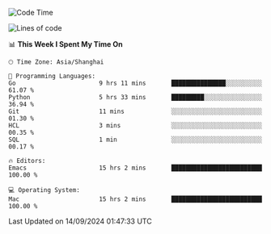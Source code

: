 <!--START_SECTION:waka-->
![Code Time](http://img.shields.io/badge/Code%20Time-2%2C183%20hrs%2054%20mins-blue)

![Lines of code](https://img.shields.io/badge/From%20Hello%20World%20I%27ve%20Written-308.0%20thousand%20lines%20of%20code-blue)

📊 **This Week I Spent My Time On** 

```text
🕑︎ Time Zone: Asia/Shanghai

💬 Programming Languages: 
Go                       9 hrs 11 mins       ███████████████░░░░░░░░░░   61.07 % 
Python                   5 hrs 33 mins       █████████░░░░░░░░░░░░░░░░   36.94 % 
Git                      11 mins             ░░░░░░░░░░░░░░░░░░░░░░░░░   01.30 % 
HCL                      3 mins              ░░░░░░░░░░░░░░░░░░░░░░░░░   00.35 % 
SQL                      1 min               ░░░░░░░░░░░░░░░░░░░░░░░░░   00.17 % 

🔥 Editors: 
Emacs                    15 hrs 2 mins       █████████████████████████   100.00 % 

💻 Operating System: 
Mac                      15 hrs 2 mins       █████████████████████████   100.00 % 
```


 Last Updated on 14/09/2024 01:47:33 UTC
<!--END_SECTION:waka-->

